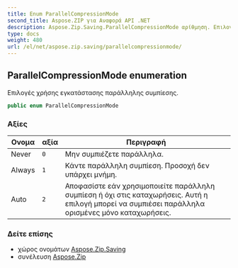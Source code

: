 ```yaml
---
title: Enum ParallelCompressionMode
second_title: Aspose.ZIP για Αναφορά API .NET
description: Aspose.Zip.Saving.ParallelCompressionMode αρίθμηση. Επιλογές χρήσης εγκατάστασης παράλληλης συμπίεσης.
type: docs
weight: 480
url: /el/net/aspose.zip.saving/parallelcompressionmode/
---
```

## ParallelCompressionMode enumeration

Επιλογές χρήσης εγκατάστασης παράλληλης συμπίεσης.

```csharp
public enum ParallelCompressionMode
```

### Αξίες

| Ονομα | αξία | Περιγραφή |
| --- | --- | --- |
| Never | `0` | Μην συμπιέζετε παράλληλα. |
| Always | `1` | Κάντε παράλληλη συμπίεση. Προσοχή δεν υπάρχει μνήμη. |
| Auto | `2` | Αποφασίστε εάν χρησιμοποιείτε παράλληλη συμπίεση ή όχι στις καταχωρήσεις. Αυτή η επιλογή μπορεί να συμπιέσει παράλληλα ορισμένες μόνο καταχωρήσεις. |

### Δείτε επίσης

* χώρος ονομάτων [Aspose.Zip.Saving](../../aspose.zip.saving/)
* συνέλευση [Aspose.Zip](../../)


